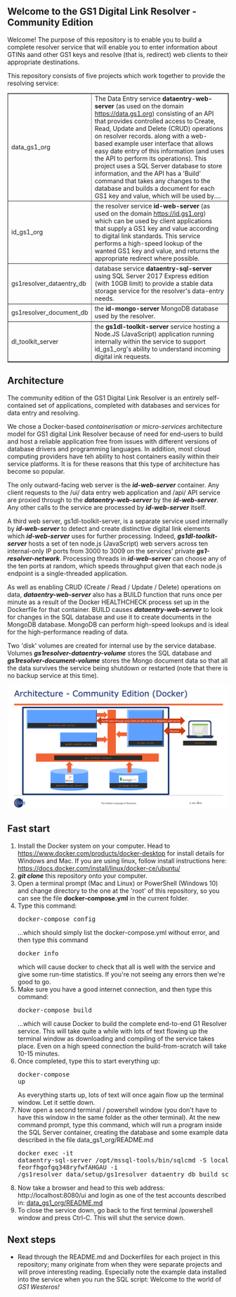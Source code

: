 ## Welcome to the GS1 Digital Link Resolver - Community Edition

Welcome! The purpose of this repository is to enable you to build a complete resolver service that will enable you to enter information about GTINs aand other GS1 keys
and resolve (that is, redirect) web clients to their appropriate destinations.

This repository consists of five projects which work together to provide the resolving service:
<table border="1">
<tr><td>data_gs1_org</td><td>The Data Entry service <b>dataentry-web-server</b> (as used on the domain <a href="https://data.gs1.org">https://data.gs1.org</a>) consisting of an API that provides controlled access to Create, Read, Update and Delete (CRUD) operations on resolver records. along with 
a web-based example user interface that allows easy date entry of this information (and uses the API to perform its operations). This
project uses a SQL Server database to store information, and the API has a 'Build' command that takes any changes to the database
and builds a document for each GS1 key and value, which will be used by.... </td></tr>

<tr><td>id_gs1_org</td><td>the resolver service <b>id-web-server</b> (as used on the domain <a href="https://id.gs1.org">https://id.gs1.org</a>) which can be used by client applications that supply a GS1 key and value according to digital link 
standards. This service performs a high-speed lookup of the wanted GS1 key and value, and returns the appropriate redirect where possible.</td></tr>

<tr><td>gs1resolver_dataentry_db</td><td>database service <b>dataentry-sql-server</b> using SQL Server 2017 Express edition (with 10GB limit) to provide a stable data storage
service for the resolver's data-entry needs.</td></tr>
<tr><td>gs1resolver_document_db</td><td>the <b>id-mongo-server</b> MongoDB database used by the resolver.</td></tr>

<tr><td>dl_toolkit_server</td><td>the <b>gs1dl-toolkit-server</b> service hosting a Node.JS (JavaScript) application running internally within the service to support id_gs1_org's ability to 
understand incoming digital ink requests.</td></tr>
</table>

## Architecture

The community edition of the GS1 Digital Link Resolver is an entirely self-contained set of applications, completed with databases
and services for data entry and resolving.

We chose a Docker-based <i>containerisation</i> or <i>micro-services</i> architecture model for GS1 digital Link Resolver because of need for end-users to build and host a reliable application free from issues with different versions of database drivers and programming languages.
In addition, most cloud computing providers have teh ability to host containers easily within their service platforms.
It is for these reasons that this type of architecture has become so popular.

The only outward-facing web server is the <i><b>id-web-server</b></i> container. Any client requests to the /ui/ data entry web application and /api/ API service are proxied through to the <b><i><b>dataentry-web-server</b></i></b> by the <i><b>id-web-server</b></i>. Any other calls to the service are processed by <i><b>id-web-server</b></i> itself.

A third web server, gs1dl-toolkit-server, is a separate service used internally by <i><b>id-web-server</b></i> to detect and create distinctive digital link elements which
<i><b>id-web-server</b></i> uses for further processing. Indeed, <i><b>gs1dl-toolkit-server</b></i> hosts a set of ten node.js (JavaScript) web servers across ten internal-only IP ports from 3000 to 3009 on the services' private <i><b>gs1-resolver-network</b></i>.
Processing threads in <i><b>id-web-server</b></i> can choose any of the ten ports at random, which speeds throughput given that each node.js endpoint is a single-threaded application.

As well as enabling CRUD (Create / Read / Update / Delete) operations on data, <i><b>dataentry-web-server</b></i> also has a BUILD function that runs once per minute as a result of the Docker HEALTHCHECK process set up in the Dockerfile for that container.
BUILD causes <i><b>dataentry-web-server</b></i> to look for changes in the SQL database and use it to create documents in the MongoDB database. MongoDB can perform high-speed lookups and is ideal for the high-performance reading of data.

Two 'disk' volumes are created for internal use by the service database. Volumes <i><b>gs1resolver-dataentry-volume</b></i> stores the SQL database and <i><b>gs1resolver-document-volume</b></i>
stores the Mongo document data so that all the data survives the service being shutdown or restarted (note that there is no backup service at this time).

![architecture](architecture-ce-edition.png "Architecture")

## Fast start
1. Install the Docker system on your computer. Head to https://www.docker.com/products/docker-desktop for install details for Windows and Mac.
If you are using linux, follow install instructions here: https://docs.docker.com/install/linux/docker-ce/ubuntu/
2. <i><b>git clone</b></i> this repository onto your computer.
3. Open a terminal prompt (Mac and Linux) or PowerShell (Windows 10) and change directory to the one at the 'root' of this repository, so you can see
the file <b>docker-compose.yml</b> in the current folder.
4. Type this command:<pre>docker-compose config</pre>...which should simply list the docker-compose.yml without error, and then type this command <pre>docker info</pre>
which will cause docker to check that all is well with the service and give some run-time statistics. If you're not seeing any errors then we're good to go.
5. Make sure you have a good internet connection, and then type this command:<pre>docker-compose build</pre>...which will cause Docker to build the complete end-to-end G1 Resolver service.
This will take quite a while with lots of text flowing up the terminal window as downloading and compiling of the service takes place. Even on a high speed
connection the build-from-scratch will take 10-15 minutes.
6. Once completed, type this to start everything up:<pre>docker-compose up</pre>As everything starts up, lots of text will once again flow up the terminal window.
Let it settle down.
7. Now open a second terminal / powershell window (you don't have to have this window in the same folder as the other terminal). At the new command prompt, type this command, which will run a program inside the SQL Server 
container, creating the database and some example data described in the file data_gs1_org/README.md <pre>docker exec -it  dataentry-sql-server  /opt/mssql-tools/bin/sqlcmd -S localhost -U sa -P feorfhgofgq348ryfwfAHGAU -i  /gs1resolver_data/setup/gs1resolver_dataentry_db_build_script.sql</pre>
8. Now take a browser and head to this web address: http://localhost:8080/ui and login as one of the test accounts described in:
 [data_gs1_org/README.md](data_gs1_org/README.md)
9. To close the service down, go back to the first terminal /powershell window and press Ctrl-C. This will shut the service down. 

## Next steps
* Read through the README.md and Dockerfiles for each project in this repository; many originate from when they were separate projects
and will prove interesting reading. Especially note the example data installed into the service when you run the SQL script: Welcome to the world of <i>GS1 Westeros<i>!


